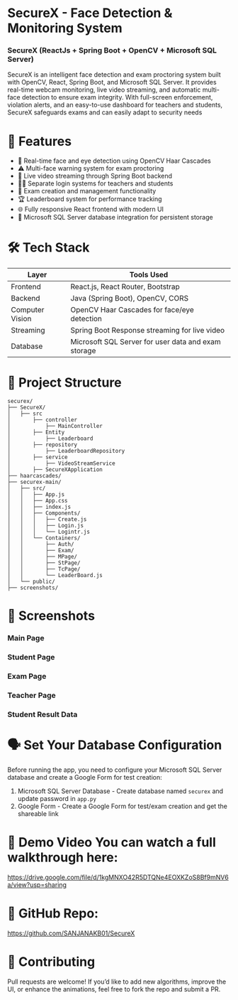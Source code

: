 # SecureX - Face Detection & Monitoring System
### SecureX (ReactJs + Spring Boot + OpenCV + Microsoft SQL Server)
SecureX is an intelligent face detection and exam proctoring system built with OpenCV, React, Spring Boot, and Microsoft SQL Server. It provides real-time webcam monitoring, live video streaming, and automatic multi-face detection to ensure exam integrity. With full-screen enforcement, violation alerts, and an easy-to-use dashboard for teachers and students, SecureX safeguards exams and can easily adapt to security needs


# 🚀 Features
- 🎥 Real-time face and eye detection using OpenCV Haar Cascades
- ⚠️ Multi-face warning system for exam proctoring
- 🔴 Live video streaming through Spring Boot backend
- 👨‍🏫 Separate login systems for teachers and students
- 📝 Exam creation and management functionality
- 🏆 Leaderboard system for performance tracking
- 🌐 Fully responsive React frontend with modern UI
- 💾 Microsoft SQL Server database integration for persistent storage
  

# 🛠️ Tech Stack

| Layer            | Tools Used                                            |
|------------------|-------------------------------------------------------|
| Frontend         | React.js, React Router,  Bootstrap                    |
| Backend          | Java (Spring Boot), OpenCV, CORS                      |
| Computer Vision  | OpenCV Haar Cascades for face/eye detection           |
| Streaming        | Spring Boot Response streaming for live video         |
| Database         | Microsoft SQL Server for user data and exam storage   |

                    
# 📂 Project Structure
```
securex/
├── SecureX/
│   ├── src
│       ├── controller
│           ├── MainController
│       ├── Entity
│           ├── Leaderboard
│       ├── repository
│           ├── LeaderboardRepository
│       ├── service
│           ├── VideoStreamService
│       ├── SecureXApplication
├── haarcascades/
├── securex-main/
│   ├── src/
│   │   ├── App.js
│   │   ├── App.css
│   │   ├── index.js
│   │   ├── Components/
│   │   │   ├── Create.js
│   │   │   ├── Login.js
│   │   │   └── Logintr.js
│   │   └── Containers/
│   │       ├── Auth/
│   │       ├── Exam/
│   │       ├── MPage/
│   │       ├── StPage/
│   │       ├── TcPage/
│   │       └── LeaderBoard.js
│   └── public/
├── screenshots/
```


# 📸 Screenshots
### Main Page

### Student Page

### Exam Page

### Teacher Page

### Student Result Data


# 🗣️ Set Your Database Configuration
Before running the app, you need to configure your Microsoft SQL Server database and create a Google Form for test creation:

1. Microsoft SQL Server Database - Create database named `securex` and update password in `app.py`
2. Google Form - Create a Google Form for test/exam creation and get the shareable link


# 🎥 Demo Video You can watch a full walkthrough here:
https://drive.google.com/file/d/1kgMNXO42R5DTQNe4EOXKZoS8Bf9mNV6a/view?usp=sharing


# 🔗 GitHub Repo: 
https://github.com/SANJANAKB01/SecureX

# 🤝 Contributing
Pull requests are welcome! If you’d like to add new algorithms, improve the UI, or enhance the animations, feel free to fork the repo and submit a PR.
